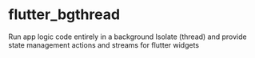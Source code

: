 # flutter_bgthread
Run app logic code entirely in a background Isolate (thread) and provide state management actions and streams for flutter widgets

